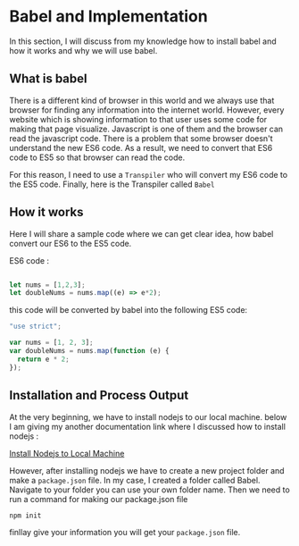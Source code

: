 # Babel and Implementation

In this section, I will discuss from my knowledge how to install babel and how it works and why we will use babel.

## What is babel
There is a different kind of browser in this world and we always use that browser for finding any information into the internet world. However, every website which is showing information to that user uses some code for making that page visualize. Javascript is one of them and the browser can read the javascript code. There is a problem that some browser doesn't understand the new ES6 code. As a result, we need to convert that ES6 code to ES5 so that browser can read the code.

For this reason, I need to use a `Transpiler` who will convert my ES6 code to the ES5 code. Finally, here is the Transpiler called `Babel`

## How it works
Here I will share a sample code where we can get clear idea, how babel convert our ES6 to the ES5 code.

ES6 code :

```js

let nums = [1,2,3];
let doubleNums = nums.map((e) => e*2);

```
this code will be converted by babel into the following ES5 code:

```js
"use strict";

var nums = [1, 2, 3];
var doubleNums = nums.map(function (e) {
  return e * 2;
});

```

## Installation and Process Output

At the very beginning, we have to install nodejs to our local machine. below I am giving my another documentation link where I discussed how to install nodejs :

[Install Nodejs to Local Machine](https://github.com/Maxyee/nodejs_logics/tree/master/InstallNodejs)

However, after installing nodejs we have to create a new project folder and make a `package.json` file. In my case, I created a folder called Babel. Navigate to your folder you can use your own folder name. Then we need to run a command for making our package.json file

`npm init`

finllay give your information you will get your `package.json` file.








